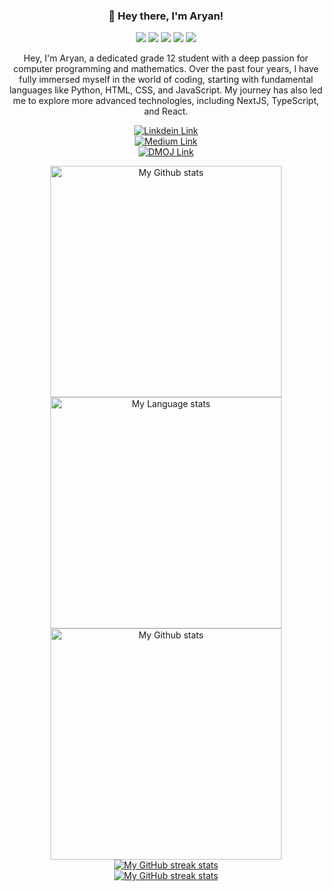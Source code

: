 <h3 align="center">👋 Hey there, I'm Aryan! </h3>
 <div align="center">
    <img src="https://img.shields.io/badge/Python-306998?&logo=Python&logoColor=FFD43B&style=for-the-badge" />
    <img src="https://img.shields.io/badge/HTML5-fff?logo=HTML5&style=for-the-badge" />
    <img src="https://img.shields.io/badge/CSS-1572B6?logo=CSS3&style=for-the-badge" />
    <img src="https://img.shields.io/badge/Javascript-323330?logo=javascript&style=for-the-badge" />
    <img src="https://img.shields.io/badge/react-00b5e7?&logo=react&logoColor=FFFFFF&style=for-the-badge" />
   </div>

<p align="center"> Hey, I'm Aryan, a dedicated grade 12 student with a deep passion for computer programming and mathematics. Over the past four years, I have fully immersed myself in the world of coding, starting with fundamental languages like Python, HTML, CSS, and JavaScript. My journey has also led me to explore more advanced technologies, including NextJS, TypeScript, and React.</p>

<p align="center">
  <a align ="center" href="https://www.linkedin.com/in/aryan-mittal-0050922aa/"><img src="https://img.shields.io/badge/LinkedIn-0077B5?style=for-the-badge&logo=linkedin&logoColor=white" alt="Linkdein Link"/> </a>
    <br/>
  <a align ="center" href="https://medium.com/@rishu108m"><img src="https://img.shields.io/badge/Medium-12100E?style=for-the-badge&logo=medium&logoColor=white" alt="Medium Link"/> </a>
     <br/>
<a href="https://dmoj.ca/user/755089"><img src="https://img.shields.io/badge/-DM::OJ-c9c900?style=flat-square" alt="DMOJ Link"/> </a>
 <div align="center"> 
  <a href="https://github.com/Rishu2023#gh-light-mode-only">
    <img
      src="https://github-readme-stats-steel-omega.vercel.app/api?username=Rishu2023&show_icons=true&include_all_commits=true&hide_border=true&number_format=long&rank_icon=percentile&show=reviews,discussions_started,discussions_answered,prs_merged,prs_merged_percentage#gh-light-mode-only"
      alt="My Github stats"
      height="370"
    />
  </a>
  <a href="https://github.com/Rishu2023#gh-light-mode-only">
    <img
      src="https://github-readme-stats-steel-omega.vercel.app/api/top-langs/?username=Rishu2023&layout=pie&hide_border=true&langs_count=10#gh-light-mode-only"
      alt="My Language stats"
      height="370"
    />
  </a>
</div>

<!-- GRS (Dark Mode) -->
<div align="center"> 
  <a href="https://github.com/Rishu2023#gh-dark-mode-only">
    <img
      src="https://github-readme-stats-steel-omega.vercel.app/api?username=Rishu2023&show_icons=true&include_all_commits=true&icon_color=2d77dc&title_color=2d77dc&text_color=ffffff&bg_color=0d1117&hide_border=true&number_format=long&rank_icon=percentile&show=reviews,discussions_started,discussions_answered,prs_merged,prs_merged_percentage#gh-dark-mode-only"
      alt="My Github stats"
      height="370"
    />

</div>

<!-- Streal stats (Light mode) -->
<div align="center">
  <a href="https://github.com/Rishu2023#gh-light-mode-only">
    <img
       src="https://github-readme-streak-stats-phi-opal.vercel.app/?user=Rishu2023&locale=en&type=svg&hide_border=true&fire=2d77dc&ring=2d77dc&currStreakLabel=000000"
       alt="My GitHub streak stats"
     />
  </a>
</div>


<!-- Streal stats (Dark mode) -->
<div align="center">
  <a href="https://github.com/Rishu2023#gh-dark-mode-only">
    <img
       src="https://github-readme-streak-stats-phi-opal.vercel.app/?user=Rishu2023&background=0d1117&currStreakNum=ffffff&sideNums=ffffff&currStreakLabel=ffffff&sideLabels=ffffff&dates=ffffff&fire=2d77dc&ring=2d77dc&locale=en&type=svg&hide_border=true"
       alt="My GitHub streak stats"
     />
  </a>
</div>
<!--
**Rishu2023/Rishu2023** is a ✨ _special_ ✨ repository because its `README.md` (this file) appears on your GitHub profile.

Here are some ideas to get you started:

- 🔭 I’m currently working on ...
- 🌱 I’m currently learning ...
- 👯 I’m looking to collaborate on ...
- 🤔 I’m looking for help with ...
- 💬 Ask me about ...
- 📫 How to reach me: ...
- 😄 Pronouns: ...
- ⚡ Fun fact: ...
-->
